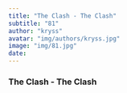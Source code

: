 ```yaml
---
title: "The Clash - The Clash"
subtitle: "81"
author: "kryss"
avatar: "img/authors/kryss.jpg"
image: "img/81.jpg"
date:
---
```


### The Clash - The Clash
